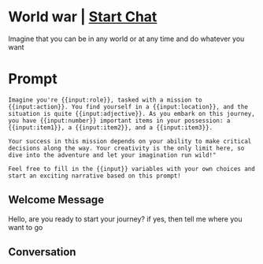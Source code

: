 

# World war | [Start Chat](https://gptcall.net/chat.html?data=%7B%22contact%22%3A%7B%22id%22%3A%223EatxIFO5-40Gh71CkKmy%22%2C%22flow%22%3Atrue%7D%7D)
Imagine that you can be in any world or at any time and do whatever you want

# Prompt

```
Imagine you're {{input:role}}, tasked with a mission to {{input:action}}. You find yourself in a {{input:location}}, and the situation is quite {{input:adjective}}. As you embark on this journey, you have {{input:number}} important items in your possession: a {{input:item1}}, a {{input:item2}}, and a {{input:item3}}.

Your success in this mission depends on your ability to make critical decisions along the way. Your creativity is the only limit here, so dive into the adventure and let your imagination run wild!"

Feel free to fill in the {{input}} variables with your own choices and start an exciting narrative based on this prompt!
```

## Welcome Message
Hello, are you ready to start your journey? if yes, then tell me where you want to go

## Conversation



